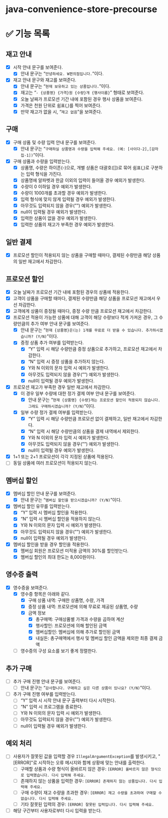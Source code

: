 # java-convenience-store-precourse

# ✅ 기능 목록

## 재고 안내

- [X] 시작 안내 문구를 보여준다.
    - [X] 안내 문구는 “`안녕하세요. W편의점입니다.`”이다.
- [X] 재고 안내 문구와 재고를 보여준다.
    - [X] 안내 문구는 “`현재 보유하고 있는 상품입니다.`”이다.
    - [X] 재고는 “`- {상품명} {가격}원 {수량}개 {행사이름}`” 형태로 보여준다.
    - [X] 오늘 날짜가 프로모션 기간 내에 포함된 경우 행사 상품을 보여준다.
    - [X] 가격은 천원 단위로 쉼표(,)를 찍어 보여준다.
    - [X] 만약 재고가 없을 시, “`재고 없음`”을 보여준다.

## 구매

- [X] 구매 상품 및 수량 입력 안내 문구를 보여준다.
    - [X] 안내 문구는 “`구매하실 상품명과 수량을 입력해 주세요. (예: [사이다-2],[감자칩-1])`”이다.
- [X] 구매 상품과 수량을 입력받는다.
    - [X] 상품명, 수량은 하이픈(-)으로, 개별 상품은 대괄호([])로 묶어 쉼표(,)로 구분하는 입력 형식을 가진다.
    - [X] 상품명에 알파벳과 한글 이외의 입력이 들어올 경우 예외가 발생한다.
    - [X] 수량이 0 이하일 경우 예외가 발생한다.
    - [X] 수량이 1000개를 초과할 경우 예외가 발생한다.
    - [X] 입력 형식에 맞지 않게 입력될 경우 예외가 발생한다.
    - [X] 아무것도 입력되지 않을 경우(””) 예외가 발생한다.
    - [X] null이 입력될 경우 예외가 발생한다.
    - [X] 입력한 상품이 없을 경우 예외가 발생한다.
    - [X] 입력한 상품의 재고가 부족한 경우 예외가 발생한다.

## 일반 결제

- [X] 프로모션 할인이 적용되지 않는 상품을 구매할 때마다, 결제된 수량만큼 해당 상품의 일반 재고에서 차감한다.

## 프로모션 할인

- [X] 오늘 날짜가 프로모션 기간 내에 포함된 경우의 상품에 적용한다.
- [X] 고객이 상품을 구매할 때마다, 결제된 수량만큼 해당 상품을 프로모션 재고에서 우선 차감한다.
- [X] 고객에게 상품이 증정될 때마다, 증정 수량 만큼 프로모션 재고에서 차감한다.
- [X] 프로모션 적용이 가능한 상품에 대해 고객이 해당 수량보다 적게 가져온 경우, 그 수량만큼의 추가 여부 안내 문구를 보여준다.
    - [X] 안내 문구는 “`현재 {상품명}은(는) 1개를 무료로 더 받을 수 있습니다. 추가하시겠습니까? (Y/N)`”이다.
    - [X] 증정 상품 추가 여부를 입력받는다.
        - [X] “Y” 입력 시 해당 수량만큼 증정 상품으로 추가하고, 프로모션 재고에서 차감한다.
        - [X] “N” 입력 시 증정 상품을 추가하지 않는다.
        - [X] Y와 N 이외의 문자 입력 시 예외가 발생한다.
        - [X] 아무것도 입력되지 않을 경우(””) 예외가 발생한다.
        - [X] null이 입력될 경우 예외가 발생한다.
- [X] 프로모션 재고가 부족한 경우 일반 재고에서 차감한다.
    - [X] 이 경우 일부 수량에 대한 정가 결제 여부 안내 문구를 보여준다.
        - [X] 안내 문구는 “`현재 {상품명} {수량}개는 프로모션 할인이 적용되지 않습니다. 그래도 구매하시겠습니까? (Y/N)`”이다.
    - [X] 일부 수량 정가 결제 여부를 입력받는다.
        - [X] “Y” 입력 시 해당 수량만큼 프로모션 없이 결제하고, 일반 재고에서 차감한다.
        - [X] “N” 입력 시 해당 수량만큼의 상품을 결제 내역에서 제외한다.
        - [X] Y와 N 이외의 문자 입력 시 예외가 발생한다.
        - [X] 아무것도 입력되지 않을 경우(””) 예외가 발생한다.
        - [X] null이 입력될 경우 예외가 발생한다.
- [X] 1+1 또는 2+1 프로모션이 각각 지정된 상품에 적용된다.
- [ ] 동일 상품에 여러 프로모션이 적용되지 않는다.

## 멤버십 할인

- [X] 멤버십 할인 안내 문구를 보여준다.
    - [X] 안내 문구는 “`멤버십 할인을 받으시겠습니까? (Y/N)`”이다.
- [X] 멤버십 할인 유무를 입력받는다.
    - [X] “Y” 입력 시 멤버십 할인을 적용한다.
    - [X] “N” 입력 시 멤버십 할인을 적용하지 않는다.
    - [X] Y와 N 이외의 문자 입력 시 예외가 발생한다.
    - [X] 아무것도 입력되지 않을 경우(””) 예외가 발생한다.
    - [X] null이 입력될 경우 예외가 발생한다.
- [X] 멤버십 할인을 받을 경우 할인을 적용한다.
    - [X] 멤버십 회원은 프로모션 미적용 금액의 30%를 할인받는다.
    - [X] 멤버십 할인의 최대 한도는 8,000원이다.

## 영수증 출력

- [X] 영수증을 보여준다.
    - [X] 영수증 항목은 아래와 같다.
        - [X] 구매 상품 내역: 구매한 상품명, 수량, 가격
        - [X] 증정 상품 내역: 프로모션에 의해 무료로 제공된 상품명, 수량
        - [X] 금액 정보
            - [X] 총구매액: 구매상품별 가격과 수량을 곱하여 계산
            - [X] 행사할인: 프로모션에 의해 할인된 금액
            - [X] 멤버십할인: 멤버십에 의해 추가로 할인된 금액
            - [X] 내실돈: 총구매액에서 행사 및 멤버십 할인 금액을 제외한 최종 결제 금액
    - [ ] 영수증의 구성 요소를 보기 좋게 정렬한다.

## 추가 구매
- [ ] 추가 구매 진행 안내 문구를 보여준다.
    - [ ] 안내 문구는 “`감사합니다. 구매하고 싶은 다른 상품이 있나요? (Y/N)`”이다.
- [ ] 추가 구매 진행 여부를 입력받는다.
  - [ ] “Y” 입력 시 시작 안내 문구 출력부터 다시 시작한다.
  - [ ] “N” 입력 시 프로그램을 종료한다.
  - [ ] Y와 N 이외의 문자 입력 시 예외가 발생한다.
  - [ ] 아무것도 입력되지 않을 경우(””) 예외가 발생한다.
  - [ ] null이 입력될 경우 예외가 발생한다.

## 예외 처리

- [ ] 사용자가 잘못된 값을 입력할 경우 `IllegalArgumentException`를 발생시키고, "[ERROR]"로 시작하는 오류 메시지와 함께 상황에 맞는 안내를 출력한다.
    - [ ] 구매할 상품과 수량 형식이 올바르지 않은 경우: `[ERROR] 올바르지 않은 형식으로 입력했습니다. 다시 입력해 주세요.`
    - [ ] 존재하지 않는 상품을 입력한 경우: `[ERROR] 존재하지 않는 상품입니다. 다시 입력해 주세요.`
    - [ ] 구매 수량이 재고 수량을 초과한 경우: `[ERROR] 재고 수량을 초과하여 구매할 수 없습니다. 다시 입력해 주세요.`
    - [ ] 기타 잘못된 입력의 경우: `[ERROR] 잘못된 입력입니다. 다시 입력해 주세요.`
- [ ] 해당 구간부터 사용자로부터 다시 입력을 받는다.
